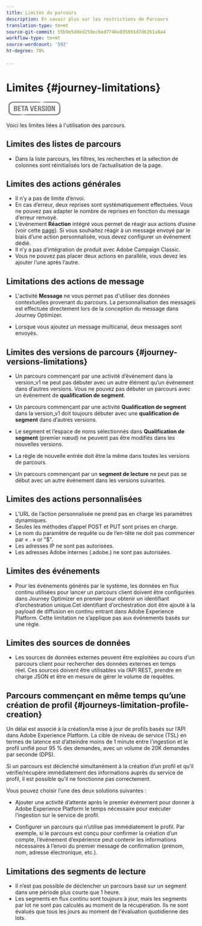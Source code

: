 ```yaml
---
title: Limites du parcours
description: En savoir plus sur les restrictions de Parcours
translation-type: tm+mt
source-git-commit: 55b9e5d8ed259ec6ed7746e835691d7d6261a8a4
workflow-type: tm+mt
source-wordcount: '592'
ht-degree: 70%

---
```


# Limites {#journey-limitations}

![](../assets/do-not-localize/badge.png)

Voici les limites liées à l&#39;utilisation des parcours.

## Limites des listes de parcours

* Dans la liste parcours, les filtres, les recherches et la sélection de colonnes sont réinitialisés lors de l’actualisation de la page.

## Limites des actions générales

* Il n’y a pas de limite d’envoi. 
* En cas d’erreur, deux reprises sont systématiquement effectuées. Vous ne pouvez pas adapter le nombre de reprises en fonction du message d’erreur renvoyé. 
* L’événement **Réaction** intégré vous permet de réagir aux actions d’usine (voir cette [page](../building-journeys/reaction-events.md)). Si vous souhaitez réagir à un message envoyé par le biais d’une action personnalisée, vous devez configurer un événement dédié. 
* Il n’y a pas d’intégration de produit avec Adobe Campaign Classic.
* Vous ne pouvez pas placer deux actions en parallèle, vous devez les ajouter l’une après l’autre.

## Limitations des actions de message

* L&#39;activité **Message** ne vous permet pas d&#39;utiliser des données contextuelles provenant du parcours. La personnalisation des messages est effectuée directement lors de la conception du message dans Journey Optimizer.

* Lorsque vous ajoutez un message multicanal, deux messages sont envoyés.

## Limites des versions de parcours {#journey-versions-limitations}

* Un parcours commençant par une activité d’événement dans la version_v1 ne peut pas débuter avec un autre élément qu’un événement dans d’autres versions. Vous ne pouvez pas débuter un parcours avec un événement de **qualification de segment**.
* Un parcours commençant par une activité **Qualification de segment** dans la version_v1 doit toujours débuter avec une **qualification de segment** dans d’autres versions.

* Le segment et l’espace de noms sélectionnés dans **Qualification de segment** (premier nœud) ne peuvent pas être modifiés dans les nouvelles versions.
* La règle de nouvelle entrée doit être la même dans toutes les versions de parcours.
* Un parcours commençant par un **segment de lecture** ne peut pas se début avec un autre événement dans les versions suivantes.
 

## Limites des actions personnalisées

* L’URL de l’action personnalisée ne prend pas en charge les paramètres dynamiques. 
* Seules les méthodes d’appel POST et PUT sont prises en charge. 
* Le nom du paramètre de requête ou de l’en-tête ne doit pas commencer par « . » or &quot;$&quot;. 
* Les adresses IP ne sont pas autorisées. 
* Les adresses Adobe internes (.adobe.) ne sont pas autorisées.
 

## Limites des événements

* Pour les événements générés par le système, les données en flux continu utilisées pour lancer un parcours client doivent être configurées dans Journey Optimizer en premier pour obtenir un identifiant d’orchestration unique.Cet identifiant d’orchestration doit être ajouté à la payload de diffusion en continu entrant dans Adobe Experience Platform. Cette limitation ne s’applique pas aux événements basés sur une règle.
 

## Limites des sources de données

* Les sources de données externes peuvent être exploitées au cours d’un parcours client pour rechercher des données externes en temps réel. Ces sources doivent être utilisables via l’API REST, prendre en charge JSON et être en mesure de gérer le volume de requêtes.

## Parcours commençant en même temps qu’une création de profil {#journeys-limitation-profile-creation}

Un délai est associé à la création/la mise à jour de profils basés sur l’API dans Adobe Experience Platform. La cible de niveau de service (TSL) en termes de latence est d’atteindre moins de 1 minute entre l&#39;ingestion et le profil unifié pour 95 % des demandes, avec un volume de 20K demandes par seconde (DPS).

Si un parcours est déclenché simultanément à la création d’un profil et qu’il vérifie/récupère immédiatement des informations auprès du service de profil, il est possible qu&#39;il ne fonctionne pas correctement.

Vous pouvez choisir l’une des deux solutions suivantes :

* Ajouter une activité d’attente après le premier événement pour donner à Adobe Experience Platform le temps nécessaire pour exécuter l’ingestion sur le service de profil.

* Configurer un parcours qui n’utilise pas immédiatement le profil. Par exemple, si le parcours est conçu pour confirmer la création d’un compte, l’événement d’expérience peut contenir les informations nécessaires à l’envoi du premier message de confirmation (prénom, nom, adresse électronique, etc.).

## Limitations des segments de lecture

* Il n’est pas possible de déclencher un parcours basé sur un segment dans une période plus courte que 1 heure.
* Les segments en flux continu sont toujours à jour, mais les segments par lot ne sont pas calculés au moment de la récupération. Ils ne sont évalués que tous les jours au moment de l&#39;évaluation quotidienne des lots.
